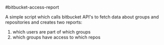 #bitbucket-access-report

A simple script which calls bitbucket API's to fetch data about groups and repositories and creates two reports:
1. which users are part of which groups
2. which groups have access to which repos
